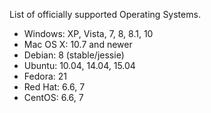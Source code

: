 List of officially supported Operating Systems.

* Windows: XP, Vista, 7, 8, 8.1, 10
* Mac OS X: 10.7 and newer
* Debian: 8 (stable/jessie)
* Ubuntu: 10.04, 14.04, 15.04
* Fedora: 21
* Red Hat: 6.6, 7
* CentOS: 6.6, 7